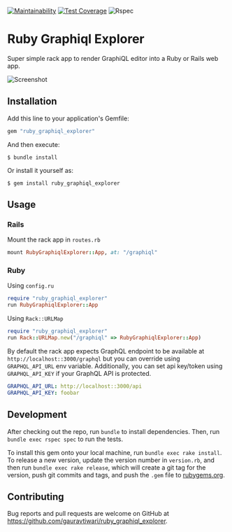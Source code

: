 [![Maintainability](https://api.codeclimate.com/v1/badges/2b689e2db08845bf3c28/maintainability)](https://codeclimate.com/github/gauravtiwari/ruby_graphiql_explorer/maintainability)
[![Test Coverage](https://api.codeclimate.com/v1/badges/2b689e2db08845bf3c28/test_coverage)](https://codeclimate.com/github/gauravtiwari/ruby_graphiql_explorer/test_coverage)
![Rspec](https://github.com/gauravtiwari/ruby_graphiql_explorer/workflows/Rspec/badge.svg)

# Ruby Graphiql Explorer

Super simple rack app to render GraphiQL editor into a Ruby or Rails web app.

![Screenshot](https://user-images.githubusercontent.com/771039/92003081-7f6ca700-ed38-11ea-94af-48c2867d0c29.png)

## Installation

Add this line to your application's Gemfile:

```ruby
gem "ruby_graphiql_explorer"
```

And then execute:

    $ bundle install

Or install it yourself as:

    $ gem install ruby_graphiql_explorer

## Usage

### Rails

Mount the rack app in `routes.rb`

```rb
mount RubyGraphiqlExplorer::App, at: "/graphiql"
```

### Ruby

Using `config.ru`

```rb
require "ruby_graphiql_explorer"
run RubyGraphiqlExplorer::App
```

Using `Rack::URLMap`

```rb
require "ruby_graphiql_explorer"
run Rack::URLMap.new("/graphiql" => RubyGraphiqlExplorer::App)
```

By default the rack app expects GraphQL endpoint to be available at
`http://localhost::3000/graphql` but you can override using
`GRAPHQL_API_URL` env variable. Additionally, you can set api key/token using
`GRAPHQL_API_KEY` if your GraphQL API is protected.

```yml
GRAPHQL_API_URL: http://localhost::3000/api
GRAPHQL_API_KEY: foobar
```

## Development

After checking out the repo, run `bundle` to install dependencies. Then, run `bundle exec rspec spec` to run the tests.

To install this gem onto your local machine, run `bundle exec rake install`. To release a new version, update the version number in `version.rb`, and then run `bundle exec rake release`, which will create a git tag for the version, push git commits and tags, and push the `.gem` file to [rubygems.org](https://rubygems.org).

## Contributing

Bug reports and pull requests are welcome on GitHub at https://github.com/gauravtiwari/ruby_graphiql_explorer.
